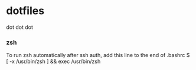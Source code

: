 # dotfiles
dot dot dot

### zsh
To run zsh automatically after ssh auth, add this line to the end of .bashrc
	$ [ -x /usr/bin/zsh ] && exec /usr/bin/zsh
